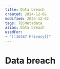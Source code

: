 ```yaml
---
title: Data breach
created: 2024-12-02
modified: 2024-12-02
tags: TBSMetadata
alias: Data breach
usedFor:
- "[[16387 Privacy]]"
---
```

# Data breach
